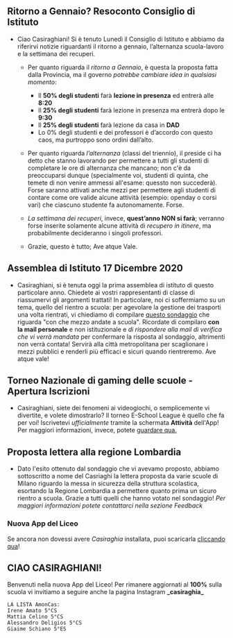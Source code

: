 ## Ritorno a Gennaio? Resoconto Consiglio di Istituto
* Ciao Casiraghiani! Si è tenuto Lunedì il Consiglio di Istituto e abbiamo da riferirvi notizie riguardanti il ritorno a gennaio, l’alternanza scuola-lavoro e la settimana dei recuperi.
  - Per quanto riguarda il *ritorno a Gennaio*, è questa la proposta fatta dalla Provincia, ma il governo *potrebbe cambiare idea in qualsiasi momento*:
    - Il **50% degli studenti** farà **lezione in presenza** ed entrerà alle **8:20**
    - Il **25% degli studenti** farà lezione in presenza ma entrerà dopo le **9:30**
    - Il **25% degli studenti** farà lezione da casa in **DAD**
    - Lo 0% degli studenti e dei professori è d’accordo con questo caos, ma purtroppo sono ordini dall’alto.

  - Per quanto riguarda *l’alternanza* (classi del triennio), il preside ci ha detto che stanno lavorando per permettere a tutti gli studenti di completare le ore di alternanza che mancano; non c'è da preoccuparsi dunque (specialmente voi, studenti di quinta, che temete di non venire ammessi all'esame: quessto non succederà). Forse saranno attivati anche mezzi per permettere agli studenti di contare come ore valide alcune attività (esempio: openday o corsi vari) che ciascuno studente fa autonomamente. Forse.

  - *La settimana dei recuperi*, invece, **quest’anno NON si farà**; verranno forse inserite solamente alcune attività di *recupero in itinere*, ma probabilmente decideranno i singoli professori.

  - Grazie, questo è tutto; Ave atque Vale.

## Assemblea di Istituto 17 Dicembre 2020
* Casiraghiani, si è tenuta oggi la prima assemblea di istituto di questo particolare anno. Chiedete ai vostri rappresentanti di classe di riassumervi gli argomenti trattati! In particolare, noi ci soffermiamo su un tema, quello del rientro a scuola: per agevolare la gestione dei trasporti una volta rientrati, vi chiediamo di compilare [questo sondaggio](https://scuole.tplinrete.it/) che riguarda "con che mezzo andate a scuola". Ricordate di compilaro **con la mail personale** e non istituzionale e *di rispondere alla mail di verifica che vi verrà mandata* per confermare la risposta al sondaggio, altrimenti non verrà contata! Servirà alla città metropolitana per scaglionare i mezzi pubblici e renderli più efficaci e sicuri quando rientreremo. Ave atque vale!

## Torneo Nazionale di gaming delle scuole - Apertura Iscrizioni
* Casiraghiani, siete dei fenomeni ai videogiochi, o semplicemente vi divertite, e volete dimostrarlo? Il torneo E-School League è quello che fa per voi! Iscrivetevi *ufficialmente* tramite la schermata **Attività** dell'App! Per maggiori informazioni, invece, potete [guardare qua.](https://assembleiamo.it/e-school-league/)

## Proposta lettera alla regione Lombardia
* Dato l'esito ottenuto dal sondaggio che vi avevamo proposto, abbiamo sottoscritto a nome del Casriaghi la lettera proposta da varie scuole di Milano riguardo la messa in sicurezza della struttura scolastica, esortando la Regione Lombardia a permettere quanto prima un sicuro rientro a scuola. Grazie a tutti quelli che hanno votato nel sondaggio! *Per maggiori informazioni potete contattarci nella sezione Feedback*

### Nuova App del Liceo
Se ancora non dovessi avere *Casiraghia* installata, puoi scaricarla [cliccando qua](https://youtu.be/dQw4w9WgXcQ)!

## CIAO CASIRAGHIANI!
Benvenuti nella nuova App del Liceo! Per rimanere aggiornati al **100%** sulla scuola vi invitiamo a seguire anche la pagina Instagram **\_casiraghia_**

```
LA LISTA AmonCas:
Irene Amato 5°CS
Mattia Celino 5°CS
Alessandro Deligios 5°CS
Giaime Schiano 5°ES
```
